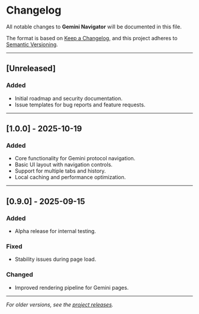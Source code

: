 # Changelog

All notable changes to **Gemini Navigator** will be documented in this file.

The format is based on [Keep a Changelog](https://keepachangelog.com/en/1.1.0/),
and this project adheres to [Semantic Versioning](https://semver.org/).

---

## [Unreleased]
### Added
- Initial roadmap and security documentation.
- Issue templates for bug reports and feature requests.

---

## [1.0.0] - 2025-10-19
### Added
- Core functionality for Gemini protocol navigation.
- Basic UI layout with navigation controls.
- Support for multiple tabs and history.
- Local caching and performance optimization.

---

## [0.9.0] - 2025-09-15
### Added
- Alpha release for internal testing.
### Fixed
- Stability issues during page load.
### Changed
- Improved rendering pipeline for Gemini pages.

---

*For older versions, see the [project releases](https://github.com/GodOfZap/gemini-navigator/releases).*
